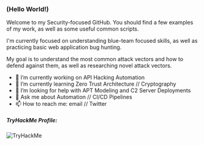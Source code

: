 ### (Hello World!)

Welcome to my Security-focused GitHub.  You should find a few examples of my work, as well as some useful common scripts.

I'm currently focused on understanding blue-team focused skills, as well as practicing basic web application bug hunting.

My goal is to understand the most common attack vectors and how to defend against them, as well as researching novel attack vectors.

- 🔭 I’m currently working on API Hacking Automation
- 🌱 I’m currently learning Zero Trust Architecture // Cryptography
- 🤔 I’m looking for help with APT Modeling and C2 Server Deployments
- 💬 Ask me about Automation // CI/CD Pipelines
- 📫 How to reach me: email // Twitter

##### TryHackMe Profile:
  <img src="https://tryhackme-badges.s3.amazonaws.com/viol3nt.png" alt="TryHackMe">

<!--
**thi3ves/thi3ves** is a ✨ _special_ ✨ repository because its `README.md` (this file) appears on your GitHub profile.

TO DO:
Change Twitter Icon to Blue
Update Security Skills List
Highlight Accomplishments

-->
